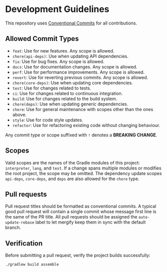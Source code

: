 # Development Guidelines

This repository uses [Conventional Commits](https://www.conventionalcommits.org) for all contributions.

## Allowed Commit Types

- `feat`: Use for new features. Any scope is allowed.
- `chore(api-deps)`: Use when updating API dependencies.
- `fix`: Use for bug fixes. Any scope is allowed.
- `docs`: Use for documentation changes. Any scope is allowed.
- `perf`: Use for performance improvements. Any scope is allowed.
- `revert`: Use for reverting previous commits. Any scope is allowed.
- `chore(core-deps)`: Use when updating core dependencies.
- `test`: Use for changes related to tests.
- `ci`: Use for changes related to continuous integration.
- `build`: Use for changes related to the build system.
- `chore(deps)`: Use when updating generic dependencies.
- `chore`: Use for general maintenance with scopes other than the ones above.
- `style`: Use for code style updates.
- `refactor`: Use for refactoring existing code without changing behaviour.

Any commit type or scope suffixed with `!` denotes a **BREAKING CHANGE**.

## Scopes

Valid scopes are the names of the Gradle modules of this project:
`interpreter`, `lang`, and `test`.
If a change spans multiple modules or modifies the root project, the scope may be omitted.
The dependency update scopes `api-deps`, `core-deps`, and `deps` are also allowed for the `chore` type.

## Pull requests

Pull request titles should be formatted as conventional commits.
A typical good pull request will contain a single commit whose message first line is the same of the PR title.
All pull requests should be assigned the `auto-update-rebase` label to let mergify keep them in sync with the default branch.

## Verification

Before submitting a pull request, verify the project builds successfully:

```bash
./gradlew build assemble
```
